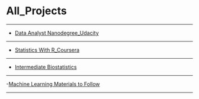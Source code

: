 # All_Projects

***

- [Data Analyst Nanodegree_Udacity](https://github.com/Yousuf28/udacity_data_analyst_nano_degree)

***

- [Statistics With R_Coursera](https://github.com/Yousuf28/Statistics_with_R_Coursera)

***

- [Intermediate Biostatistics](https://github.com/Yousuf28/Intermediate_Biostatistics_Project)

***

-[Machine Learning Materials to Follow](https://yousuf28.github.io/Machine_Learning_Materials_to_Follow/)

***
